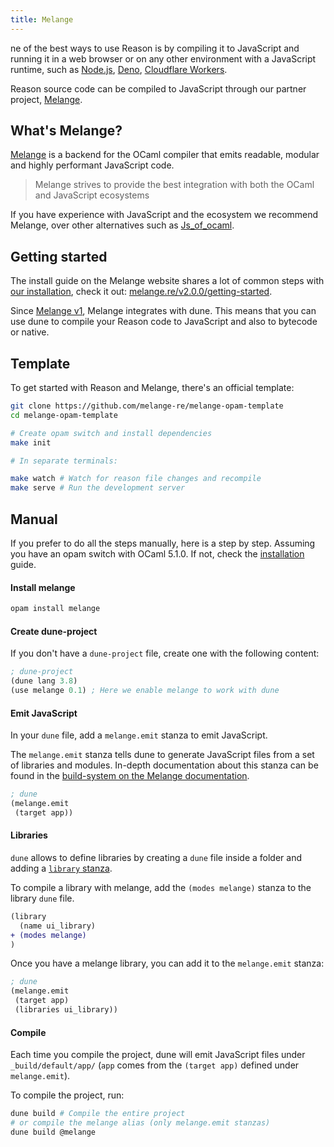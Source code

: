 ```yaml
---
title: Melange
---
```


ne of the best ways to use Reason is by compiling it to JavaScript and running it in a web browser or on any other environment with a JavaScript runtime, such as [Node.js](https://nodejs.org), [Deno](https://deno.com), [Cloudflare Workers](https://workers.cloudflare.com).

Reason source code can be compiled to JavaScript through our partner project, [Melange](https://melange.re).

## What's Melange?

[Melange](https://melange.re) is a backend for the OCaml compiler that emits readable, modular and highly performant JavaScript code.

> Melange strives to provide the best integration with both the OCaml and JavaScript ecosystems

If you have experience with JavaScript and the ecosystem we recommend Melange, over other alternatives such as [Js_of_ocaml](compiling-to-js-with-jsoo.md).

## Getting started

The install guide on the Melange website shares a lot of common steps with [our installation](installation.md), check it out: [melange.re/v2.0.0/getting-started](https://melange.re/v2.0.0/getting-started).

Since [Melange v1](https://buttondown.email/anmonteiro/archive/melange-hits-v10/), Melange integrates with dune. This means that you can use dune to compile your Reason code to JavaScript and also to bytecode or native.

## Template

To get started with Reason and Melange, there's an official template:

```bash
git clone https://github.com/melange-re/melange-opam-template
cd melange-opam-template

# Create opam switch and install dependencies
make init

# In separate terminals:

make watch # Watch for reason file changes and recompile
make serve # Run the development server
```

## Manual

If you prefer to do all the steps manually, here is a step by step. Assuming you have an opam switch with OCaml 5.1.0. If not, check the [installation](installation.md#setup-a-new-environment-manually) guide.

#### Install melange

```bash
opam install melange
```

#### Create dune-project

If you don't have a `dune-project` file, create one with the following content:

```lisp
; dune-project
(dune lang 3.8)
(use melange 0.1) ; Here we enable melange to work with dune
```

#### Emit JavaScript

In your `dune` file, add a `melange.emit` stanza to emit JavaScript.

The `melange.emit` stanza tells dune to generate JavaScript files from a set of libraries and modules. In-depth documentation about this stanza can be found in the [build-system on the Melange documentation](https://melange.re/v2.0.0/build-system/#entry-points-with-melangeemit).

```lisp
; dune
(melange.emit
 (target app))
```

#### Libraries

`dune` allows to define libraries by creating a `dune` file inside a folder and adding a [`library` stanza](https://dune.readthedocs.io/en/stable/concepts/package-spec.html#libraries).

To compile a library with melange, add the `(modes melange)` stanza to the library `dune` file.

```diff
(library
  (name ui_library)
+ (modes melange)
)
```

Once you have a melange library, you can add it to the `melange.emit` stanza:
```lisp
; dune
(melange.emit
 (target app)
 (libraries ui_library))
```

#### Compile

Each time you compile the project, dune will emit JavaScript files under `_build/default/app/` (`app` comes from the `(target app)` defined under `melange.emit`).

To compile the project, run:

```bash
dune build # Compile the entire project
# or compile the melange alias (only melange.emit stanzas)
dune build @melange
```
